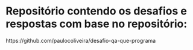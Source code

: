 <h1>Repositório contendo os desafios e respostas com base no repositório:</h1>
https://github.com/paulocoliveira/desafio-qa-que-programa